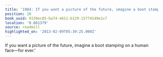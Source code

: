 ```yaml
---
title: '1984: If you want a picture of the future, imagine a boot stamping…'
position: 10
book_uuid: 9139ec85-ba74-4611-b129-15774149e1c7
location: '0.861379'
source: readmill
highlighted_on: '2013-02-09T05:39:25.000Z'
---
```


If you want a picture of the future, imagine a boot stamping on a human face—for ever.'